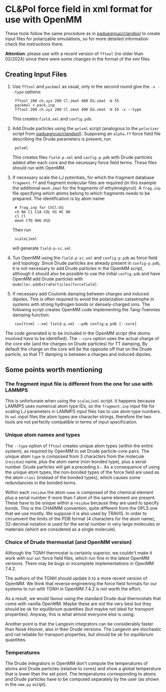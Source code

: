 # CL&Pol force field in xml format for use with OpenMM

These tools follow the same procedure as in [paduagroup/clandpol](https://github.com/paduagroup/clandpol) to create input files for polarizable simulations, so for more detailed information check the instructions there.

**Attention**: please use with a recent version of `fftool` (no older than 02/2024) since there were some changes in the format of the xml files.

## Creating Input Files

1. Use `fftool` and `packmol` as usual, only in the second round give the `-x --type` options:

        fftool 200 ch.xyz 200 Cl.zmat 400 EG.zmat -b 55
        packmol < pack.inp
        fftool 200 ch.xyz 200 Cl.zmat 400 EG.zmat -b 55 -x --type

    This creates `field.xml` and `config.pdb`.

2. Add Drude particles using the `polxml` script (analogous to the `polarizer` script from [paduagroup/clandpol](https://github.com/paduagroup/clandpol)). Supposing an `alpha.ff` force field file describing the Drude parameters is present, run

        polxml

    This  creates files `field-p.xml` and `config-p.pdb` with Drude particles added after each core and the necessary force field terms. These files should run with OpenMM.

3. If necessary scale the LJ potentials, for which the fragment database `fragment.ff` and fragment molecular files are required (in this example the additional `meoh.zmat` for the fragments of ethyleneglycol). A `frag.inp` file specifying which atoms belong to which fragments needs to be prepared. The identification is by atom name:

        # frag.inp for ChCl:EG
        ch N4 C1 C1A COL H1 HC OH
        cl Cl 
        meoh CTO OHG H1O

    Then run

        scaleLJxml

    will generate `field-p-sc.xml`

4. Tun OpenMM using the  `field-p-sc.xml` and `config-p.pdb` as force field and topology. Since Drude particles are already present in `config-p.pdb`, it is not necessary to add Drude particles in the OpenMM script, although it should also be possible to use the initial `config.pdb` and have OpenMM add Drude particles with `modeller.addExtraParticles(forcefield)`.

5. If necessary add Coulomb damping between charges and induced dipoles. This is often required to avoid the polarization catastrophe in systems with strong hydrogen bonds or densely-charged ions. The following script creates OpenMM code implementing the Tang-Toennies damping function:

        coulttxml --xml field-p.xml --pdb config-p.pdb [--core]

The code generated is to be included in the OpenMM script (the atoms involved have to be identified). The `--core` option uses the actual charge of the core site (and the charges on Drude particles) for TT damping. By default the charge on the core will be the opposite off that on the Drude particle, so that TT damping is between a charges and induced dipoles. 


## Some points worth mentioning

### The fragment input file is different from the one for use with LAMMPS

This is unfortunate when using the `scaleLJxml` script. It happens because LAMMPS uses numerical atom type IDs, so the `fragment.inp` input file for scaling LJ parameters in LAMMPS input files has to use atom type numbers. In `xml` input files the atom types are character strings, therefore the two tools are not perfectly compatible in terms of input specification. 


### Unique atom names and types

The `--type` option of `fftool` creates unique atom types (within the entire system), as required by OpenMM to set Drude particle-core pairs. The unique atom `type` is composed from 3 characters from the molecule (`residue`) name, plus the atom name (non-bonded type), plus a serial number. Drude particles will get a preceding `D-`. As a consequence of using the unique atom types, the non-bonded types of the force field are used as the atom `class` (instead of the bonded types), which causes some redundancies in the bonded terms.

Within each `residue` the atom `name` is composed of the chemical element plus a serial number if more than 1 atom of the same element are present. These have to be unique within a `residue` because they are used to specify bonds. This is the CHARMM convention, quite different from the OPLS one that we use mostly. We suppose it is also used by TRAVIS. In order to circumvent the limits of the PDB format (4 characters for the atom name), 32-decimal notation is used for the serial number in very large molecules or materials (which are considered as a single molecule).


### Choice of Drude thermostat (and OpenMM version) 

Although the TGNH thermostat is certainly superior, we couldn't make it work with our `xml` force field files, which run fine in the latest OpenMM versions. There may be bugs or incomplete implementations in OpenMM 7.4.2.

The authors of the TGNH should update it to a more recent version of OpenMM. We think that reverse engineering the force field formats for our systems to run with TGNH in OpenMM 7.4.2 is not worth the effort.

As a result, we would favour using the standard Drude dual thermostats that come with vanilla OpenMM. Maybe these are not the very best but they should be ok for equilibrium quantities (but maybe not ideal for transport properties). Anyway, this is what almost everyone else is using.

Another point is that the Langevin integrators can be considerably faster than Nosé-Hoover, also in their Drude versions. The Langevin are stochastic and not reliable for transport properties, but should be ok for equilibrium quantities.


### Temperatures

The Drude integrators in OpenMM don't compute the temperatures of atoms and Drude particles (relative to cores) and show a global temperature that is lower than the set point. The temperatures corresponding to atoms and Drude particles have to be computed separately by the user (as shown in the `omm.py` script).
